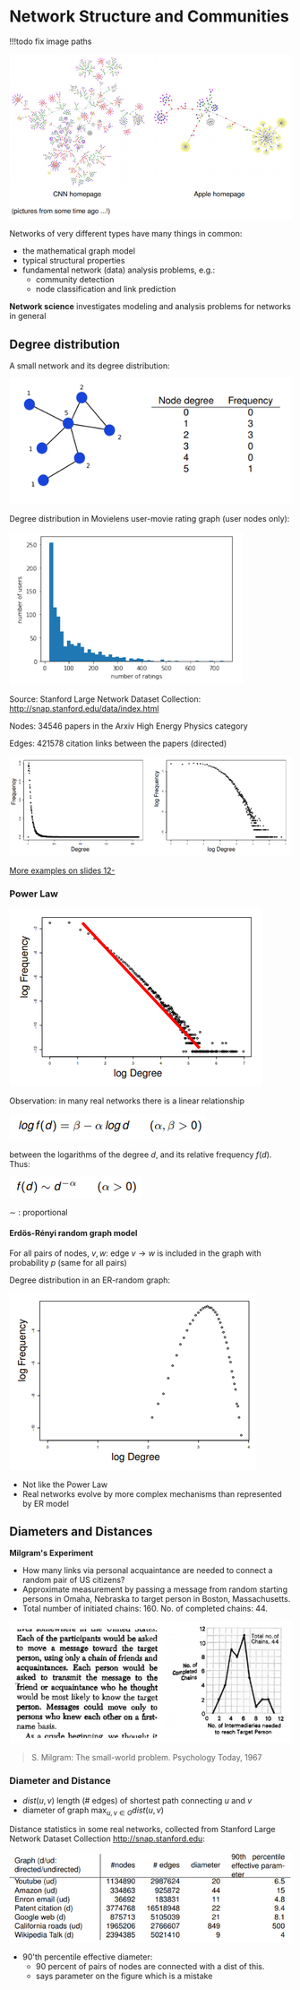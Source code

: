# Network Structure and Communities

!!!todo
fix image paths

![image-20201026143508800](images/07-network-structure-and-communities/image-20201026143508800.png)

Networks of very different types have many things in common:

- the mathematical graph model
- typical structural properties
- fundamental network (data) analysis problems, e.g.:
  - community detection
  - node classification and link prediction

**Network science** investigates modeling and analysis problems for networks in general

## Degree distribution

A small network and its degree distribution:

![image-20201026144243152](images/07-network-structure-and-communities/image-20201026144243152.png)

Degree distribution in Movielens user-movie rating graph (user nodes only):

![image-20201026144317645](images/07-network-structure-and-communities/image-20201026144317645.png)

Source: Stanford Large Network Dataset Collection:
http://snap.stanford.edu/data/index.html

Nodes: 34546 papers in the Arxiv High Energy Physics category

Edges: 421578 citation links between the papers (directed)

![image-20201026144605314](images/07-network-structure-and-communities/image-20201026144605314.png)

[More examples on slides 12-](https://www.moodle.aau.dk/pluginfile.php/2142008/mod_resource/content/1/wi_20_07.pdf#page=15)

### Power Law

![image-20201026144953954](images/07-network-structure-and-communities/image-20201026144953954.png)

Observation: in many real networks there is a linear relationship

![image-20201026145003603](images/07-network-structure-and-communities/image-20201026145003603.png)

between the logarithms of the degree $d$, and its relative frequency $f (d)$. Thus:

![image-20201026145015308](images/07-network-structure-and-communities/image-20201026145015308.png)

$\sim$ : proportional

#### Erdös-Rényi random graph model

For all pairs of nodes, $v,w$: edge $v\to w$ is included in the graph with probability $p$ (same for all pairs)

Degree distribution in an ER-random graph:

![image-20201026145300096](images/07-network-structure-and-communities/image-20201026145300096.png)

- Not like the Power Law
- Real networks evolve by more complex mechanisms than represented by ER model

## Diameters and Distances

**Milgram's Experiment**

- How many links via personal acquaintance are needed to connect a random pair of US citizens?
- Approximate measurement by passing a message from random starting persons in Omaha, Nebraska to target person in Boston, Massachusetts.
- Total number of initiated chains: 160. No. of completed chains: 44.

![image-20201026145711521](images/07-network-structure-and-communities/image-20201026145711521.png)

> S. Milgram: The small-world problem. Psychology Today, 1967

### Diameter and Distance

- $dist(u,v)$ length (# edges) of shortest path connecting $u$ and $v$
- diameter of graph $\max_{u,v\in G}dist(u,v)$

Distance statistics in some real networks, collected from Stanford Large Network Dataset Collection http://snap.stanford.edu:

![image-20201026150539334](images/07-network-structure-and-communities/image-20201026150539334.png)

- 90'th percentile effective diameter:
  - 90 percent of pairs of nodes are connected with a dist of this.
  - says parameter on the figure which is a mistake
